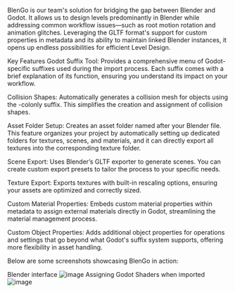 BlenGo is our team's solution for bridging the gap between Blender and Godot. It allows us to design levels predominantly in Blender while addressing common workflow issues—such as root motion rotation and animation glitches. Leveraging the GLTF format's support for custom properties in metadata and its ability to maintain linked Blender instances, it opens up endless possibilities for efficient Level Design.

Key Features
Godot Suffix Tool:
Provides a comprehensive menu of Godot-specific suffixes used during the import process. Each suffix comes with a brief explanation of its function, ensuring you understand its impact on your workflow.

Collision Shapes:
Automatically generates a collision mesh for objects using the -colonly suffix. This simplifies the creation and assignment of collision shapes.

Asset Folder Setup:
Creates an asset folder named after your Blender file. This feature organizes your project by automatically setting up dedicated folders for textures, scenes, and materials, and it can directly export all textures into the corresponding texture folder.

Scene Export:
Uses Blender’s GLTF exporter to generate scenes. You can create custom export presets to tailor the process to your specific needs.

Texture Export:
Exports textures with built-in rescaling options, ensuring your assets are optimized and correctly sized.

Custom Material Properties:
Embeds custom material properties within metadata to assign external materials directly in Godot, streamlining the material management process.

Custom Object Properties:
Adds additional object properties for operations and settings that go beyond what Godot's suffix system supports, offering more flexibility in asset handling.

Below are some screenshots showcasing BlenGo in action:

Blender interface
![image](https://github.com/user-attachments/assets/59bcd1a1-aa8e-4afd-8222-a05c2d076323)
Assigning Godot Shaders when imported
![image](https://github.com/user-attachments/assets/215fbf49-bc20-423f-ae79-42330fe2476e)
